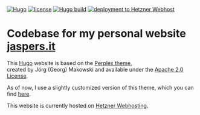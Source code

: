 [![Hugo](https://img.shields.io/badge/Hugo-black.svg?style=for-the-badge&logo=Hugo)](https://hugo.io/)
[![license](https://img.shields.io/badge/license-Apache%202.0-blue.svg?style=plastic)](https://github.com/kariton/jaspers-it/blob/main/LICENSE)
[![Hugo build](https://github.com/Kariton/jaspers-it/actions/workflows/build-hugo.yml/badge.svg)](https://github.com/Kariton/jaspers-it/actions/workflows/build-hugo.yml)
[![deployment to Hetzner Webhost](https://github.com/Kariton/jaspers-it/actions/workflows/deploy-hetzner_webhost.yml/badge.svg)](https://github.com/Kariton/jaspers-it/actions/workflows/deploy-hetzner_webhost.yml)

# Codebase for my personal website [jaspers.it](https://jaspers.it)

This [Hugo](https://hugo.io/) website is based on the [Perplex theme](https://github.com/bowman2001/perplex),  
created by Jörg (Georg) Makowski and available under the [Apache 2.0 License](https://github.com/bowman2001/perplex/blob/main/LICENSE).

As of now, I use a slightly customized version of this theme, which you can find [here](https://github.com/Kariton/perplex/tree/jaspers-it).

This website is currently hosted on [Hetzner Webhosting](https://www.hetzner.com/webhosting).
